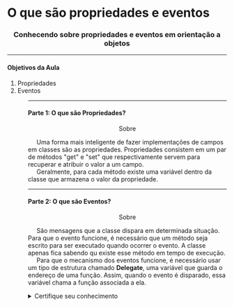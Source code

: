 <h1 align="left">O que são propriedades e eventos</h1>

<h3 align="center">Conhecendo sobre propriedades e eventos em orientação a objetos</h3>

<hr>

<h4 align="left">Objetivos da Aula</h4>

<ol>
  <li>Propriedades</li>
  <li>Eventos</li>
<ol>

<hr>

<h4 align="left">Parte 1: O que são Propriedades?</h4>

<p align="center">Sobre</p>

<p align="left">
  &nbsp;&nbsp;&nbsp;&nbsp;&nbsp;Uma forma mais inteligente de fazer implementações de campos em classes são as propriedades. Propriedades consistem em um par de métodos "get" e "set" que respectivamente servem para recuperar e atribuir o valor a um campo.<br>
  &nbsp;&nbsp;&nbsp;&nbsp;&nbsp;Geralmente, para cada método existe uma variável dentro da classe que armazena o valor da propriedade.
</p>

<hr>

<h4 align="left">Parte 2: O que são Eventos?</h4>

<p align="center">Sobre</p>

<p align="left">
  &nbsp;&nbsp;&nbsp;&nbsp;&nbsp;São mensagens que a classe dispara em determinada situação. Para que o evento funcione, é necessário que um método seja escrito para ser executado quando ocorrer o evento. A classe apenas fica sabendo qu existe esse método em tempo de execução.<br>
  &nbsp;&nbsp;&nbsp;&nbsp;&nbsp;Para que o mecanismo dos eventos funcione, é necessário usar um tipo de estrutura chamado <strong>Delegate</strong>, uma variável que guarda o endereço de uma função. Assim, quando o evento é disparado, essa variável chama a função associada a ela.
</p>

<details>
    <summary>Certifique seu conhecimento</summary>

**O que é Programação Orientada a Objetos (POO)?**
- O POO é baseado no conceito de “objetos”, que podem conter dados na forma de campos (atributos) e códigos, na forma de procedimentos (métodos).

**Quais as 3 estruturas básicas presentes na Programação Estruturada?**
- Sequência, Seleção e Repetição.

**Quais as principais características da Programação Estruturada?**
- A Programação estruturada tem como principal característica sua interpretação linha por linha, em pequenos trechos de código, podendo eles não estar em uma ordem específica.

**O que são classes em POO?**
- Pode ser considerada como se fosse um molde para o objeto, contendo dentro de si as principais informações para a sua criação.

**O que são objetos em POO?**
- Tudo aquilo que em geral possui atributos, comportamentos e um estado.

**Quais são os 4 Pilares da POO?**
- Abstração, Encapsulamento, Herança e Polimorfismo.

**O que a visibilidade define em POO?**
- Define quem pode alterar cada dado dos trechos de código em três principais níveis: Pública, Privada e Protegida.

**O que são paradigmas da programação?**
- São modos diferentes de montar a estrutura e execução de um código. Um paradigma fornece e determina a visão que o programador possui sobre a estruturação e execução do programa.

**Quais são os dois tipos por valor que aceitam valores decimais (com vírgula) em .NET?**
- double e float.

**Quais os dois paradigmas mais conhecidos?**
- Programação Estruturada (PE) e Programação Orientada a Objetos (POO).

</details>
